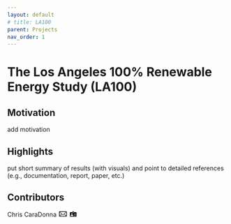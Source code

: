 ```yaml
---
layout: default
# title: LA100
parent: Projects
nav_order: 1
---
```


# The Los Angeles 100% Renewable Energy Study (LA100)

## Motivation
add motivation

## Highlights
put short summary of results (with visuals) and point to detailed references (e.g., documentation, report, paper, etc.)

## Contributors
Chris CaraDonna [![email](../../assets/images/email.png)](mailto:Christopher.CaraDonna@nrel.gov) [![bio](../../assets/images/bio.png)](https://www.nrel.gov/research/staff/chris-caradonna.html)